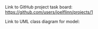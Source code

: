 Link to GitHub project task board:
https://github.com/users/joelflinn/projects/1

Link to UML class diagram for model: 
